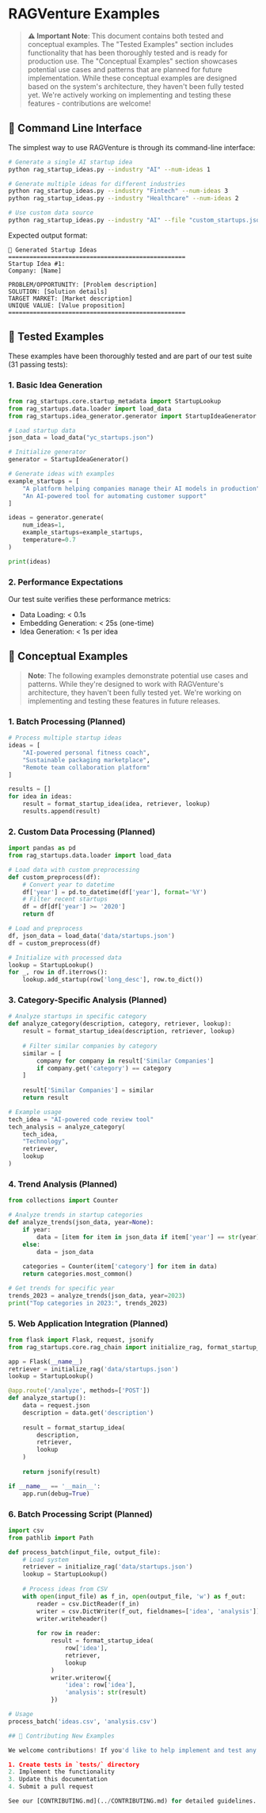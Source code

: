 # RAGVenture Examples

> **⚠️ Important Note**: This document contains both tested and conceptual examples. The "Tested Examples" section includes functionality that has been thoroughly tested and is ready for production use. The "Conceptual Examples" section showcases potential use cases and patterns that are planned for future implementation. While these conceptual examples are designed based on the system's architecture, they haven't been fully tested yet. We're actively working on implementing and testing these features - contributions are welcome!

## 🎯 Command Line Interface

The simplest way to use RAGVenture is through its command-line interface:

```bash
# Generate a single AI startup idea
python rag_startup_ideas.py --industry "AI" --num-ideas 1

# Generate multiple ideas for different industries
python rag_startup_ideas.py --industry "Fintech" --num-ideas 3
python rag_startup_ideas.py --industry "Healthcare" --num-ideas 2

# Use custom data source
python rag_startup_ideas.py --industry "AI" --file "custom_startups.json"
```

Expected output format:
```
🚀 Generated Startup Ideas
==================================================
Startup Idea #1:
Company: [Name]

PROBLEM/OPPORTUNITY: [Problem description]
SOLUTION: [Solution details]
TARGET MARKET: [Market description]
UNIQUE VALUE: [Value proposition]
==================================================
```

## 🧪 Tested Examples

These examples have been thoroughly tested and are part of our test suite (31 passing tests):

### 1. Basic Idea Generation

```python
from rag_startups.core.startup_metadata import StartupLookup
from rag_startups.data.loader import load_data
from rag_startups.idea_generator.generator import StartupIdeaGenerator

# Load startup data
json_data = load_data("yc_startups.json")

# Initialize generator
generator = StartupIdeaGenerator()

# Generate ideas with examples
example_startups = [
    "A platform helping companies manage their AI models in production",
    "An AI-powered tool for automating customer support"
]

ideas = generator.generate(
    num_ideas=1,
    example_startups=example_startups,
    temperature=0.7
)

print(ideas)
```

### 2. Performance Expectations

Our test suite verifies these performance metrics:
- Data Loading: < 0.1s
- Embedding Generation: < 25s (one-time)
- Idea Generation: < 1s per idea

## 🔮 Conceptual Examples

> **Note**: The following examples demonstrate potential use cases and patterns. While they're designed to work with RAGVenture's architecture, they haven't been fully tested yet. We're working on implementing and testing these features in future releases.

### 1. Batch Processing (Planned)

```python
# Process multiple startup ideas
ideas = [
    "AI-powered personal fitness coach",
    "Sustainable packaging marketplace",
    "Remote team collaboration platform"
]

results = []
for idea in ideas:
    result = format_startup_idea(idea, retriever, lookup)
    results.append(result)
```

### 2. Custom Data Processing (Planned)

```python
import pandas as pd
from rag_startups.data.loader import load_data

# Load data with custom preprocessing
def custom_preprocess(df):
    # Convert year to datetime
    df['year'] = pd.to_datetime(df['year'], format='%Y')
    # Filter recent startups
    df = df[df['year'] >= '2020']
    return df

# Load and preprocess
df, json_data = load_data('data/startups.json')
df = custom_preprocess(df)

# Initialize with processed data
lookup = StartupLookup()
for _, row in df.iterrows():
    lookup.add_startup(row['long_desc'], row.to_dict())
```

### 3. Category-Specific Analysis (Planned)

```python
# Analyze startups in specific category
def analyze_category(description, category, retriever, lookup):
    result = format_startup_idea(description, retriever, lookup)
    
    # Filter similar companies by category
    similar = [
        company for company in result['Similar Companies']
        if company.get('category') == category
    ]
    
    result['Similar Companies'] = similar
    return result

# Example usage
tech_idea = "AI-powered code review tool"
tech_analysis = analyze_category(
    tech_idea,
    "Technology",
    retriever,
    lookup
)
```

### 4. Trend Analysis (Planned)

```python
from collections import Counter

# Analyze trends in startup categories
def analyze_trends(json_data, year=None):
    if year:
        data = [item for item in json_data if item['year'] == str(year)]
    else:
        data = json_data
        
    categories = Counter(item['category'] for item in data)
    return categories.most_common()

# Get trends for specific year
trends_2023 = analyze_trends(json_data, year=2023)
print("Top categories in 2023:", trends_2023)
```

### 5. Web Application Integration (Planned)

```python
from flask import Flask, request, jsonify
from rag_startups.core.rag_chain import initialize_rag, format_startup_idea

app = Flask(__name__)
retriever = initialize_rag('data/startups.json')
lookup = StartupLookup()

@app.route('/analyze', methods=['POST'])
def analyze_startup():
    data = request.json
    description = data.get('description')
    
    result = format_startup_idea(
        description,
        retriever,
        lookup
    )
    
    return jsonify(result)

if __name__ == '__main__':
    app.run(debug=True)
```

### 6. Batch Processing Script (Planned)

```python
import csv
from pathlib import Path

def process_batch(input_file, output_file):
    # Load system
    retriever = initialize_rag('data/startups.json')
    lookup = StartupLookup()
    
    # Process ideas from CSV
    with open(input_file) as f_in, open(output_file, 'w') as f_out:
        reader = csv.DictReader(f_in)
        writer = csv.DictWriter(f_out, fieldnames=['idea', 'analysis'])
        writer.writeheader()
        
        for row in reader:
            result = format_startup_idea(
                row['idea'],
                retriever,
                lookup
            )
            writer.writerow({
                'idea': row['idea'],
                'analysis': str(result)
            })

# Usage
process_batch('ideas.csv', 'analysis.csv')

## 🤝 Contributing New Examples

We welcome contributions! If you'd like to help implement and test any of the conceptual examples or add new ones:

1. Create tests in `tests/` directory
2. Implement the functionality
3. Update this documentation
4. Submit a pull request

See our [CONTRIBUTING.md](../CONTRIBUTING.md) for detailed guidelines.
